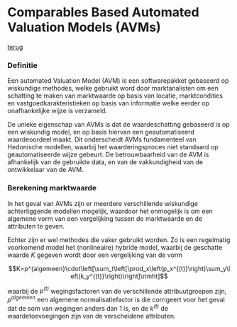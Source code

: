 
 # Comparables Based Automated Valuation Models (AVMs)

[terug](model_list.md)

 ### Definitie

Een automated Valuation Model (AVM) is een softwarepakket gebaseerd op wiskundige methodes, welke gebruikt word door marktanalisten om een schatting te maken van marktwaarde op basis van locatie, marktcondities en vastgoedkarakteristieken op basis van informatie welke eerder op onafhankelijke wijze is verzameld.

De unieke eigenschap van AVMs is dat de waardeschatting gebaseerd is op een wiskundig model, en op basis hiervan een geautomatiseerd waardeoordeel maakt. Dit onderscheidt AVMs fundamenteel van Hedonische modellen, waarbij het waarderingsproces niet standaard op geautomatiseerde wijze gebeurt. De betrouwbaarheid van de AVM is afhankelijk van de gebruikte data, en van de vakkundigheid van de ontwikkelaar van de AVM.

 ### Berekening marktwaarde
In het geval van AVMs zijn er meerdere verschillende wiskundige achterliggende modellen mogelijk, waardoor het onmogelijk is om een algemene vorm van een vergelijking tussen de marktwaarde en de attributen te geven. 

Echter zijn er wel methodes die vaker gebruikt worden. Zo is een regelmatig voorkomend model het (nonlineaire) hybride model, waarbij de geschatte waarde *K* gegeven wordt door een vergelijking van de vorm
```math
K=p^{algemeen}\cdot\left[\sum_t\left[\prod_x\left(p_x^{(t)}\right)\sum_y\left(k_y^{(t)}\right)\right]\rimht]
```
 waarbij de *p<sup>(t)* wegingsfactoren van de verschillende attribuutgroepen zijn, *p<sup>algemeen* een algemene normalisatiefactor is die corrigeert voor het geval dat de som van wegingen anders dan 1 is, en de *k<sup>(t)* de waardetoevoegingen zijn van de verscheidene attributen.